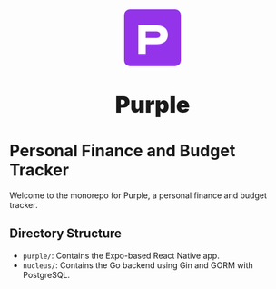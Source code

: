 <div align="center">
  <img src="./purple/assets/images/icon.png" style="border-radius: 10%; width: 100px">
    
  <p style="font-weight: 900; font-size: 40px">Purple</p>
</div>

# Personal Finance and Budget Tracker

Welcome to the monorepo for Purple, a personal finance and budget tracker.

## Directory Structure

-   `purple/`: Contains the Expo-based React Native app.
-   `nucleus/`: Contains the Go backend using Gin and GORM with PostgreSQL.
